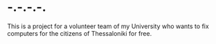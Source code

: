 # -.-.-.-.
This is a project for a volunteer team of my University who wants to fix computers for the citizens of Thessaloniki for free. 
